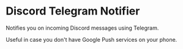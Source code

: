# Discord Telegram Notifier

Notifies you on incoming Discord messages using Telegram.

Useful in case you don't have Google Push services on your phone.
